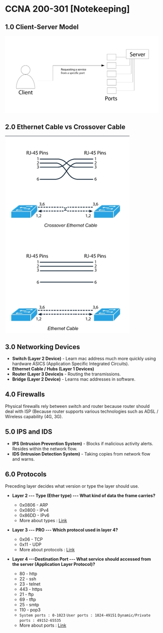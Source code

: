 # CCNA 200-301 [Notekeeping]

## 1.0 Client-Server Model
![alt text](https://github.com/NashoNightmare/CCNA-200-301-NoteKeep/blob/master/server-client.png)

## 2.0 Ethernet Cable vs Crossover Cable
![alt text](https://github.com/NashoNightmare/CCNA-200-301-NoteKeep/blob/master/2021-02-26%2010_03_40-Cisco%20CCNA%20200-301%20Exam_%20Complete%20Course%20with%20practical%20labs%20_%20Udemy.png)

## 3.0 Networking Devices
- **Switch (Layer 2 Device)** - Learn mac address much more quickly using hardware ASICS (Application Specific Integrated Circuits).
- **Ethernet Cable / Hubs (Layer 1 Devices)**
- **Router (Layer 3 Device)s** - Routing the transmissions.
- **Bridge (Layer 2 Device)** - Learns mac addresses in software.

## 4.0 Firewalls
Physical firewalls rely between switch and router because router should deal with ISP (Because router supports various technologies such as ADSL / Wireless capability (4G, 3G).

## 5.0 IPS and IDS
- **IPS (Intrusion Prevention System)** - Blocks if  malicious activity alerts. Resides within the network flow.
- **IDS (Intrusion Detection System)** - Taking copies from network flow and warns.

## 6.0 Protocols
Preceding layer decides what version or type the layer should use.

- **Layer 2 --- Type (Ether type) --- What kind of data the frame carries?**
	- 0x0806 - ARP 
	- 0x0800 - IPv4
	- 0x86DD - IPv6
	- More about types : [Link](https://en.wikipedia.org/wiki/EtherType)

- **Layer 3 --- PRO --- Which protocol used in layer 4?**
	- 0x06 - TCP
	- 0x11 - UDP
	- More about protocols : [Link](https://www.iana.org/assignments/protocol-numbers/protocol-numbers.xhtml)

- **Layer 4 ---Destination Port --- What service should accessed from the server (Application Layer Protocol)?**
	- 80 - http
	- 22 - ssh
	- 23 - telnet
	- 443 - https
	- 21 - ftp
	- 69 - tftp
	- 25 - smtp
	- 110 - pop3
	- `System ports : 0-1023` `User ports : 1024-49151` `Dynamic/Private ports : 49152-65535`
	- More about ports : [Link](https://www.iana.org/assignments/service-names-port-numbers/service-names-port-numbers.xhtml)
